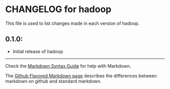 # CHANGELOG for hadoop

This file is used to list changes made in each version of hadoop.

## 0.1.0:

* Initial release of hadoop

- - -
Check the [Markdown Syntax Guide](http://daringfireball.net/projects/markdown/syntax) for help with Markdown.

The [Github Flavored Markdown page](http://github.github.com/github-flavored-markdown/) describes the differences between markdown on github and standard markdown.
